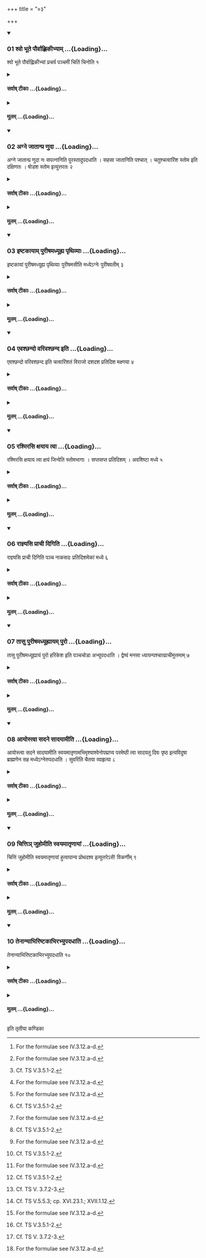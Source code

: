 +++
title = "०३"

+++

<div class="js_include" includetitle="true" newlevelforh1="3" unfilled url="/vedAH_yajuH/taittirIyam/sUtram/ApastambaH/shrautam/vishvAsa-prastutiH/17/03/01_shvo_bhUte_paurvAhNikIbhyAm.md">
<details open><summary><h3>01 श्वो भूते पौर्वाह्णिकीभ्याम् ...{Loading}...</h3></summary>

श्वो भूते पौर्वाह्णिकीभ्यां प्रचर्य पञ्चमीं चितिं चिनोति १
</details>
</div>
<div class="js_include collapsed" newlevelforh1="4" title="सर्वाष् टीकाः" unfilled url="/vedAH_yajuH/taittirIyam/sUtram/ApastambaH/shrautam/sarvASh_TIkAH/17/03/01_shvo_bhUte_paurvAhNikIbhyAm.md">
<details><summary><h4>सर्वाष् टीकाः ...{Loading}...</h4></summary>
<details><summary>थिते</summary>

1. On the next day, after having performed the Pravargya and Upasad-rites of the morning (the Adhvaryu) builds the fifth layer.  

</details>
</details>
</div>
<div class="js_include collapsed" newlevelforh1="4" title="मूलम्" unfilled url="/vedAH_yajuH/taittirIyam/sUtram/ApastambaH/shrautam/mUlam/17/03/01_shvo_bhUte_paurvAhNikIbhyAm.md">
<details><summary><h4>मूलम् ...{Loading}...</h4></summary>

श्वो भूते पौर्वाह्णिकीभ्यां प्रचर्य पञ्चमीं चितिं चिनोति १
</details>
</div>
<div class="js_include" includetitle="true" newlevelforh1="3" unfilled url="/vedAH_yajuH/taittirIyam/sUtram/ApastambaH/shrautam/vishvAsa-prastutiH/17/03/02_agne_jAtAnpra_NudA.md">
<details open><summary><h3>02 अग्ने जातान्प्र णुदा ...{Loading}...</h3></summary>

अग्ने जातान्प्र णुदा नः सपत्नानिति पुरस्तादुपदधाति । सहसा जातानिति पश्चात् । चतुश्चत्वारिंश स्तोम इति दक्षिणतः । षोडश स्तोम इत्युत्तरतः २
</details>
</div>
<div class="js_include collapsed" newlevelforh1="4" title="सर्वाष् टीकाः" unfilled url="/vedAH_yajuH/taittirIyam/sUtram/ApastambaH/shrautam/sarvASh_TIkAH/17/03/02_agne_jAtAnpra_NudA.md">
<details><summary><h4>सर्वाष् टीकाः ...{Loading}...</h4></summary>
<details><summary>थिते</summary>

2. With agne jātān pra ṇudā sapatnān[^1] (he places) an Asapatna (Enemyless-brick) in the east; sahasā jātān... in the west; catuścatvārimśa stomaḥ in the south; ṣoḍaśa stomaḥ in the north.   

[^1]: For the formulae see IV.3.12.a-d.  

[^2]: Cf. TS V.3.5.1-2.  
</details>
</details>
</div>
<div class="js_include collapsed" newlevelforh1="4" title="मूलम्" unfilled url="/vedAH_yajuH/taittirIyam/sUtram/ApastambaH/shrautam/mUlam/17/03/02_agne_jAtAnpra_NudA.md">
<details><summary><h4>मूलम् ...{Loading}...</h4></summary>

अग्ने जातान्प्र णुदा नः सपत्नानिति पुरस्तादुपदधाति । सहसा जातानिति पश्चात् । चतुश्चत्वारिंश स्तोम इति दक्षिणतः । षोडश स्तोम इत्युत्तरतः २
</details>
</div>
<div class="js_include" includetitle="true" newlevelforh1="3" unfilled url="/vedAH_yajuH/taittirIyam/sUtram/ApastambaH/shrautam/vishvAsa-prastutiH/17/03/03_iShTakAyAm_purIShamadhyUhya_pRthivyAH.md">
<details open><summary><h3>03 इष्टकायाम् पुरीषमध्यूह्य पृथिव्याः ...{Loading}...</h3></summary>

इष्टकायां पुरीषमध्यूह्य पृथिव्याः पुरीषमसीति मध्येऽग्नेः पुरीषवतीम् ३
</details>
</div>
<div class="js_include collapsed" newlevelforh1="4" title="सर्वाष् टीकाः" unfilled url="/vedAH_yajuH/taittirIyam/sUtram/ApastambaH/shrautam/sarvASh_TIkAH/17/03/03_iShTakAyAm_purIShamadhyUhya_pRthivyAH.md">
<details><summary><h4>सर्वाष् टीकाः ...{Loading}...</h4></summary>
<details><summary>थिते</summary>

3. Having kept loose soil on a brick he places (this) brick with loose soil[^1] in the central part of the fire-altar-building with purīṣam asi.[^2]   

[^1]: Cf. TS V.3.5.2.  

[^2]: TS IV.3.12.e.  
</details>
</details>
</div>
<div class="js_include collapsed" newlevelforh1="4" title="मूलम्" unfilled url="/vedAH_yajuH/taittirIyam/sUtram/ApastambaH/shrautam/mUlam/17/03/03_iShTakAyAm_purIShamadhyUhya_pRthivyAH.md">
<details><summary><h4>मूलम् ...{Loading}...</h4></summary>

इष्टकायां पुरीषमध्यूह्य पृथिव्याः पुरीषमसीति मध्येऽग्नेः पुरीषवतीम् ३
</details>
</div>
<div class="js_include" includetitle="true" newlevelforh1="3" unfilled url="/vedAH_yajuH/taittirIyam/sUtram/ApastambaH/shrautam/vishvAsa-prastutiH/17/03/04_evashChando_varivashChanda_iti.md">
<details open><summary><h3>04 एवश्छन्दो वरिवश्छन्द इति ...{Loading}...</h3></summary>

एवश्छन्दो वरिवश्छन्द इति चत्वारिंशतं विराजो दशदश प्रतिदिश मक्ष्णया ४
</details>
</div>
<div class="js_include collapsed" newlevelforh1="4" title="सर्वाष् टीकाः" unfilled url="/vedAH_yajuH/taittirIyam/sUtram/ApastambaH/shrautam/sarvASh_TIkAH/17/03/04_evashChando_varivashChanda_iti.md">
<details><summary><h4>सर्वाष् टीकाः ...{Loading}...</h4></summary>
<details><summary>थिते</summary>

4. With evaśchando varivaśchandaḥ[^1] he places forty Virāj (-bricks) diagonically, ten in each direction.  

[^1]: TS IV.3.12.f.  

[^2]: Cf. TS V.3.5.3-4.  
</details>
</details>
</div>
<div class="js_include collapsed" newlevelforh1="4" title="मूलम्" unfilled url="/vedAH_yajuH/taittirIyam/sUtram/ApastambaH/shrautam/mUlam/17/03/04_evashChando_varivashChanda_iti.md">
<details><summary><h4>मूलम् ...{Loading}...</h4></summary>

एवश्छन्दो वरिवश्छन्द इति चत्वारिंशतं विराजो दशदश प्रतिदिश मक्ष्णया ४
</details>
</div>
<div class="js_include" includetitle="true" newlevelforh1="3" unfilled url="/vedAH_yajuH/taittirIyam/sUtram/ApastambaH/shrautam/vishvAsa-prastutiH/17/03/05_rashmirasi_xayAya_tvA.md">
<details open><summary><h3>05 रश्मिरसि क्षयाय त्वा ...{Loading}...</h3></summary>

रश्मिरसि क्षयाय त्वा क्षयं जिन्वेति स्तोमभागाः । सप्तसप्त प्रतिदिशम् । अवशिष्टा मध्ये ५
</details>
</div>
<div class="js_include collapsed" newlevelforh1="4" title="सर्वाष् टीकाः" unfilled url="/vedAH_yajuH/taittirIyam/sUtram/ApastambaH/shrautam/sarvASh_TIkAH/17/03/05_rashmirasi_xayAya_tvA.md">
<details><summary><h4>सर्वाष् टीकाः ...{Loading}...</h4></summary>
<details><summary>थिते</summary>

5. With raśmirasi...[^1] he places the Stomabhāga (-bricks): seven in each direction; the remaining in the middle.[^2]  

[^1]: TS IV.4.1.  

[^2]: Cf. TS V.3.5.5. 
</details>
</details>
</div>
<div class="js_include collapsed" newlevelforh1="4" title="मूलम्" unfilled url="/vedAH_yajuH/taittirIyam/sUtram/ApastambaH/shrautam/mUlam/17/03/05_rashmirasi_xayAya_tvA.md">
<details><summary><h4>मूलम् ...{Loading}...</h4></summary>

रश्मिरसि क्षयाय त्वा क्षयं जिन्वेति स्तोमभागाः । सप्तसप्त प्रतिदिशम् । अवशिष्टा मध्ये ५
</details>
</div>
<div class="js_include" includetitle="true" newlevelforh1="3" unfilled url="/vedAH_yajuH/taittirIyam/sUtram/ApastambaH/shrautam/vishvAsa-prastutiH/17/03/06_rAjnyasi_prAchI_digiti.md">
<details open><summary><h3>06 राज्ञ्यसि प्राची दिगिति ...{Loading}...</h3></summary>

राज्ञ्यसि प्राची दिगिति पञ्च नाकसदः प्रतिदिशमेकां मध्ये ६
</details>
</div>
<div class="js_include collapsed" newlevelforh1="4" title="सर्वाष् टीकाः" unfilled url="/vedAH_yajuH/taittirIyam/sUtram/ApastambaH/shrautam/sarvASh_TIkAH/17/03/06_rAjnyasi_prAchI_digiti.md">
<details><summary><h4>सर्वाष् टीकाः ...{Loading}...</h4></summary>
<details><summary>थिते</summary>

6. With rajñyasi prācī dik...[^1] (he places) the five Nākasad (Sitting in the Heaven) (bricks): one in each direction, one in the middle.[^2]   

[^1]: TS IV.4.2.a-e.  

[^2]: TS V.3.7.1.  
</details>
</details>
</div>
<div class="js_include collapsed" newlevelforh1="4" title="मूलम्" unfilled url="/vedAH_yajuH/taittirIyam/sUtram/ApastambaH/shrautam/mUlam/17/03/06_rAjnyasi_prAchI_digiti.md">
<details><summary><h4>मूलम् ...{Loading}...</h4></summary>

राज्ञ्यसि प्राची दिगिति पञ्च नाकसदः प्रतिदिशमेकां मध्ये ६
</details>
</div>
<div class="js_include" includetitle="true" newlevelforh1="3" unfilled url="/vedAH_yajuH/taittirIyam/sUtram/ApastambaH/shrautam/vishvAsa-prastutiH/17/03/07_tAsu_purIShamadhyUhyAyam_puro.md">
<details open><summary><h3>07 तासु पुरीषमध्यूह्यायम् पुरो ...{Loading}...</h3></summary>

तासु पुरीषमध्यूह्यायं पुरो हरिकेश इति पञ्चचोडा अभ्युपदधाति । द्वेष्यं मनसा ध्यायन्पश्चात्प्राचीमुत्तमाम् ७
</details>
</div>
<div class="js_include collapsed" newlevelforh1="4" title="सर्वाष् टीकाः" unfilled url="/vedAH_yajuH/taittirIyam/sUtram/ApastambaH/shrautam/sarvASh_TIkAH/17/03/07_tAsu_purIShamadhyUhyAyam_puro.md">
<details><summary><h4>सर्वाष् टीकाः ...{Loading}...</h4></summary>
<details><summary>थिते</summary>

7. Having kept loose soil,[^1] with ayaṁ puro harikeśaḥ[^2] he places the PañcacoḌā (Five-chignoned) (bricks while meditating on the enemy; (he places) the last one in the west with its face to the easts.   

[^1]: Cf. ŚB VIII.6.1.22.   

[^2]: TS IV.4.3.a-e.  

[^3]: Cf. TS V. 3.7.2-3.  
</details>
</details>
</div>
<div class="js_include collapsed" newlevelforh1="4" title="मूलम्" unfilled url="/vedAH_yajuH/taittirIyam/sUtram/ApastambaH/shrautam/mUlam/17/03/07_tAsu_purIShamadhyUhyAyam_puro.md">
<details><summary><h4>मूलम् ...{Loading}...</h4></summary>

तासु पुरीषमध्यूह्यायं पुरो हरिकेश इति पञ्चचोडा अभ्युपदधाति । द्वेष्यं मनसा ध्यायन्पश्चात्प्राचीमुत्तमाम् ७
</details>
</div>
<div class="js_include" includetitle="true" newlevelforh1="3" unfilled url="/vedAH_yajuH/taittirIyam/sUtram/ApastambaH/shrautam/vishvAsa-prastutiH/17/03/08_AyostvA_sadane_sAdayAmIti.md">
<details open><summary><h3>08 आयोस्त्वा सदने सादयामीति ...{Loading}...</h3></summary>

आयोस्त्वा सदने सादयामीति स्वयमातृणामभिमृश्याश्वेनोपघ्राप्य परमेष्ठी त्वा सादयतु दिवः पृष्ठ इत्यविदुषा ब्राह्मणेन सह मध्येऽग्नेरुपदधाति । सुवरिति चैतया व्याहृत्या ८
</details>
</div>
<div class="js_include collapsed" newlevelforh1="4" title="सर्वाष् टीकाः" unfilled url="/vedAH_yajuH/taittirIyam/sUtram/ApastambaH/shrautam/sarvASh_TIkAH/17/03/08_AyostvA_sadane_sAdayAmIti.md">
<details><summary><h4>सर्वाष् टीकाः ...{Loading}...</h4></summary>
<details><summary>थिते</summary>

8. With āyostvā sadane sādayāmi[^1] having touched the naturally perforated stone,[^2] having then caused the horse to smell it, along with an ignorant Brāhmaṇa he places it in the central part of the fire (-altar-building) with parameṣṭhi tvā sādayatu[^3] and with the sacred utterance suvaḥ.[^4]   

[^1]: TS IV.4.3.g.  

[^2]: Cp. XVI.23.1; XVII.1.12. This is the third and the last naturally perforated stone.   

[^3]: TS IV.4.3.h.  

[^4]: Cf. TS V.5.5.3; cp. XVI.23.1.; XVII.1.12.  

</details>
</details>
</div>
<div class="js_include collapsed" newlevelforh1="4" title="मूलम्" unfilled url="/vedAH_yajuH/taittirIyam/sUtram/ApastambaH/shrautam/mUlam/17/03/08_AyostvA_sadane_sAdayAmIti.md">
<details><summary><h4>मूलम् ...{Loading}...</h4></summary>

आयोस्त्वा सदने सादयामीति स्वयमातृणामभिमृश्याश्वेनोपघ्राप्य परमेष्ठी त्वा सादयतु दिवः पृष्ठ इत्यविदुषा ब्राह्मणेन सह मध्येऽग्नेरुपदधाति । सुवरिति चैतया व्याहृत्या ८
</details>
</div>
<div class="js_include" includetitle="true" newlevelforh1="3" unfilled url="/vedAH_yajuH/taittirIyam/sUtram/ApastambaH/shrautam/vishvAsa-prastutiH/17/03/09_chitti~n_juhomIti_svayamAtRNAyAM.md">
<details open><summary><h3>09 चित्तिञ् जुहोमीति स्वयमातृणायां ...{Loading}...</h3></summary>

चित्तिं जुहोमीति स्वयमातृणायां हुत्वापान्य प्रोथदश्व इत्युत्तरेऽसें\! विकर्णीम् ९
</details>
</div>
<div class="js_include collapsed" newlevelforh1="4" title="सर्वाष् टीकाः" unfilled url="/vedAH_yajuH/taittirIyam/sUtram/ApastambaH/shrautam/sarvASh_TIkAH/17/03/09_chitti~n_juhomIti_svayamAtRNAyAM.md">
<details><summary><h4>सर्वाष् टीकाः ...{Loading}...</h4></summary>
<details><summary>थिते</summary>

9. With cittiṁ juhomi having made a libation (of ghee) on the naturally perforated stone, then having breathed over it,[^1] he places the Vikarṇī (-brick)[^2] on the north-eastern corner with prothadaśvaḥ.[^3]   

[^1]: Cp. XVI.23.2. and XVII.1.13. 

[^2]: The brick on which there is a figure of a Visakhakarni stri on it Cf. Mahāgnisarvasva on Baudhass XXX.6.  

[^3]: TS IV.4.3.i.  
</details>
</details>
</div>
<div class="js_include collapsed" newlevelforh1="4" title="मूलम्" unfilled url="/vedAH_yajuH/taittirIyam/sUtram/ApastambaH/shrautam/mUlam/17/03/09_chitti~n_juhomIti_svayamAtRNAyAM.md">
<details><summary><h4>मूलम् ...{Loading}...</h4></summary>

चित्तिं जुहोमीति स्वयमातृणायां हुत्वापान्य प्रोथदश्व इत्युत्तरेऽसें\! विकर्णीम् ९
</details>
</div>
<div class="js_include" includetitle="true" newlevelforh1="3" unfilled url="/vedAH_yajuH/taittirIyam/sUtram/ApastambaH/shrautam/vishvAsa-prastutiH/17/03/10_tenAnyAbhiriShTakAbhirabhyupadadhAti.md">
<details open><summary><h3>10 तेनान्याभिरिष्टकाभिरभ्युपदधाति ...{Loading}...</h3></summary>

तेनान्याभिरिष्टकाभिरभ्युपदधाति १०
</details>
</div>
<div class="js_include collapsed" newlevelforh1="4" title="सर्वाष् टीकाः" unfilled url="/vedAH_yajuH/taittirIyam/sUtram/ApastambaH/shrautam/sarvASh_TIkAH/17/03/10_tenAnyAbhiriShTakAbhirabhyupadadhAti.md">
<details><summary><h4>सर्वाष् टीकाः ...{Loading}...</h4></summary>
<details><summary>थिते</summary>

10. He does not place any other bricks on these two.[^1]   

[^1]: Cf. TS V.3.7.3. The Garbe's text should be corrected as te nānyābhiriṣṭakābhirabhyupadadhati.  

</details>
</details>
</div>
<div class="js_include collapsed" newlevelforh1="4" title="मूलम्" unfilled url="/vedAH_yajuH/taittirIyam/sUtram/ApastambaH/shrautam/mUlam/17/03/10_tenAnyAbhiriShTakAbhirabhyupadadhAti.md">
<details><summary><h4>मूलम् ...{Loading}...</h4></summary>

तेनान्याभिरिष्टकाभिरभ्युपदधाति १०
</details>
</div>





  
इति तृतीया कण्डिका 
